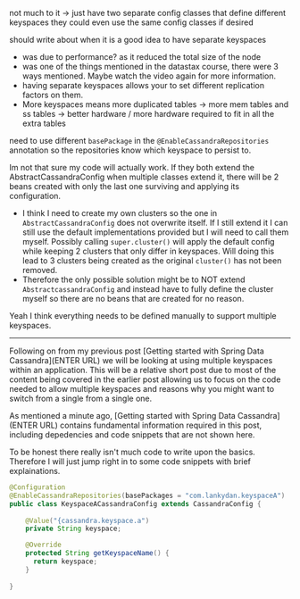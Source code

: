 not much to it -> just have two separate config classes that define different keyspaces
they could even use the same config classes if desired

should write about when it is a good idea to have separate keyspaces
- was due to performance? as it reduced the total size of the node
- was one of the things mentioned in the datastax course, there were 3 ways mentioned. Maybe watch the video again for more information.
- having separate keyspaces allows your to set different replication factors on them.
- More keyspaces means more duplicated tables -> more mem tables and ss tables -> better hardware / more hardware required to fit in all the extra tables

need to use different `basePackage` in the `@EnableCassandraRepositories` annotation so the repositories know which keyspace to persist to.

Im not that sure my code will actually work. If they both extend the AbstractCassandraConfig when multiple classes extend it, there will be 2 beans created with only the last one surviving and applying its configuration.
- I think I need to create my own clusters so the one in `AbstractCassandraConfig` does not overwrite itself. If I still extend it I can still use the default implementations provided but I will need to call them myself. Possibly calling `super.cluster()` will apply the default config while keeping 2 clusters that only differ in keyspaces. Will doing this lead to 3 clusters being created as the original `cluster()` has not been removed.
- Therefore the only possible solution might be to NOT extend `AbstractcassandraConfig` and instead have to fully define the cluster myself so there are no beans that are created for no reason.

Yeah I think everything needs to be defined manually to support multiple keyspaces.

--------------------------------------

Following on from my previous post [Getting started with Spring Data Cassandra](ENTER URL) we will be looking at using multiple keyspaces within an application. This will be a relative short post due to most of the content being covered in the earlier post allowing us to focus on the code needed to allow multiple keyspaces and reasons why you might want to switch from a single from a single one.

As mentioned a minute ago, [Getting started with Spring Data Cassandra](ENTER URL) contains fundamental information required in this post, including depedencies and code snippets that are not shown here.

To be honest there really isn't much code to write upon the basics. Therefore I will just jump right in to some code snippets with brief explainations.
```java
@Configuration
@EnableCassandraRepositories(basePackages = "com.lankydan.keyspaceA")
public class KeyspaceACassandraConfig extends CassandraConfig {
 
    @Value("{cassandra.keyspace.a")
    private String keyspace;

    @Override
    protected String getKeyspaceName() {
      return keyspace;
    }
    
}
```
